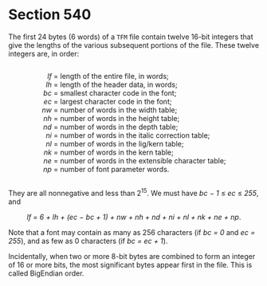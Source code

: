 # Section 540

The first 24 bytes (6 words) of a `TFM` file contain twelve 16-bit integers that give the lengths of the various subsequent portions of the file.
These twelve integers are, in order:

<div align="center">
<div style="text-align: right; display: inline-block;">

*lf*<br>
*lh*<br>
*bc*<br>
*ec*<br>
*nw*<br>
*nh*<br>
*nd*<br>
*ni*<br>
*nl*<br>
*nk*<br>
*ne*<br>
*np*
</div>
<div style="text-align: left; display: inline-block;">
= length of the entire file, in words;<br>
= length of the header data, in words;<br>
= smallest character code in the font;<br>
= largest character code in the font;<br>
= number of words in the width table;<br>
= number of words in the height table;<br>
= number of words in the depth table;<br>
= number of words in the italic correction table;<br>
= number of words in the lig/kern table;<br>
= number of words in the kern table;<br>
= number of words in the extensible character table;<br>
= number of font parameter words.
</div>
</div>

They are all nonnegative and less than $2^{15}$.
We must have *bc − 1* $\leq$ *ec* $\leq$ *255*, and

<div align="center">

*lf = 6 + lh + (ec − bc + 1) + nw + nh + nd + ni + nl + nk + ne + np*.
</div>

Note that a font may contain as many as 256 characters (if *bc = 0* and *ec = 255*), and as few as 0 characters (if *bc = ec + 1*).

Incidentally, when two or more 8-bit bytes are combined to form an integer of 16 or more bits, the most significant bytes appear first in the file.
This is called BigEndian order.
